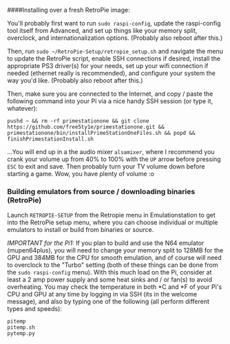 ####Installing over a fresh RetroPie image:

You'll probably first want to run `sudo raspi-config`, update the raspi-config tool itself from Advanced, and set up things like your memory split, overclock, and internationalization options.  (Probably also reboot after this.)

Then, run `sudo ~/RetroPie-Setup/retropie_setup.sh` and navigate the menu to update the RetroPie script, enable SSH connections if desired, install the appropriate PS3 driver(s) for your needs, set up your wifi connection if needed (ethernet really is recommended), and configure your system the way you'd like.  (Probably also reboot after this.)

Then, make sure you are connected to the Internet, and copy / paste the following command into your Pi via a nice handy SSH session (or type it, whatever):
```
pushd ~ && rm -rf primestationone && git clone https://github.com/free5ty1e/primestationone.git && primestationone/bin/installPrimeStationOneFiles.sh && popd && finishPrimestationInstall.sh
```

...You will end up in a the audio mixer `alsamixer`, where I recommend you crank your volume up from 40% to 100% with the `UP` arrow before pressing `ESC` to exit and save.  Then probably turn your TV volume down before starting a game.  Wow, you have plenty of volume :o


### Building emulators from source / downloading binaries (RetroPie)
Launch `RETROPIE-SETUP` from the Retropie menu in Emulationstation to get into the RetroPie setup menu, where you can choose individual or multiple emulators to install or build from binaries or source.

*IMPORTANT for the Pi1:* If you plan to build and use the N64 emulator (mupen64plus), you will need to change your memory split to 128MB for the GPU and 384MB for the CPU for smooth emulation, and of course will need to overclock to the "Turbo" setting (both of these things can be done from the `sudo raspi-config` menu).  With this much load on the Pi, consider at least a 2 amp power supply and some heat sinks and / or fan(s) to avoid overheating.  You may check the temperature in both *C and *F of your Pi's CPU and GPU at any time by logging in via SSH (its in the welcome message), and also by typing one of the following (all perform different types and speeds): 
```
pitemp
pitemp.sh
pytemp.py
```
